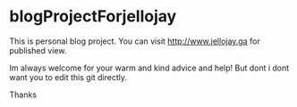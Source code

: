 # blogProjectForjellojay
This is personal blog project.
You can visit http://www.jellojay.ga for published view.

Im always welcome for your warm and kind advice and help! 
But dont i dont want you to edit this git directly.

Thanks
